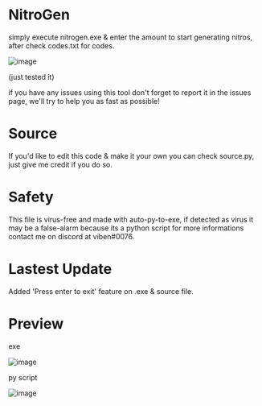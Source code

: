 # NitroGen
 
simply execute nitrogen.exe & enter the amount to start generating nitros, after check codes.txt for codes.

![image](https://user-images.githubusercontent.com/101676103/159099722-ce129fc9-2cdc-42da-a226-be15d05ad16c.png)

(just tested it)


if you have any issues using this tool don't forget to report it in the issues page, we'll try to help you as fast as possible!


# Source
If you'd like to edit this code & make it your own you can check source.py, just give me credit if you do so.

# Safety
This file is virus-free and made with auto-py-to-exe, if detected as virus it may be a false-alarm because its a python script for more informations contact me on discord at viben#0076.

# Lastest Update
Added 'Press enter to exit' feature on .exe & source file.

# Preview
exe

![image](https://user-images.githubusercontent.com/101676103/159127177-7a01868a-2d8a-4d1b-a278-a7ba44387dfb.png)

py script

![image](https://user-images.githubusercontent.com/101676103/159127201-952befd3-bb24-4544-9694-f14e2c755677.png)
